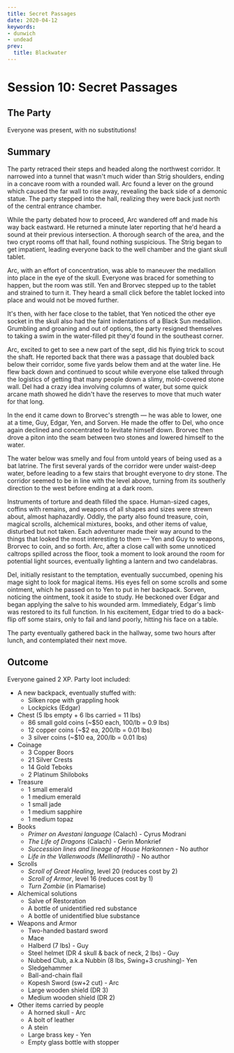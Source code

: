 ```yaml
---
title: Secret Passages
date: 2020-04-12
keywords:
- dunwich
- undead
prev:
  title: Blackwater
---
```


# Session 10: Secret Passages

## The Party

Everyone was present, with no substitutions!

## Summary

The party retraced their steps and headed along the northwest corridor.
It narrowed into a tunnel that wasn't much wider than Strig shoulders, ending in a concave room with a rounded wall.
Arc found a lever on the ground which caused the far wall to rise away, revealing the back side of a demonic statue.
The party stepped into the hall, realizing they were back just north of the central entrance chamber.

While the party debated how to proceed, Arc wandered off and made his way back eastward.
He returned a minute later reporting that he'd heard a sound at their previous intersection.
A thorough search of the area, and the two crypt rooms off that hall, found nothing suspicious.
The Strig began to get impatient, leading everyone back to the well chamber and the giant skull tablet.

Arc, with an effort of concentration, was able to maneuver the medallion into place in the eye of the skull.
Everyone was braced for something to happen, but the room was still.
Yen and Brorvec stepped up to the tablet and strained to turn it.
They heard a small click before the tablet locked into place and would not be moved further.

It's then, with her face close to the tablet, that Yen noticed the other eye socket in the skull also had the faint indentations of a Black Sun medallion.
Grumbling and groaning and out of options, the party resigned themselves to taking a swim in the water-filled pit they'd found in the southeast corner.

Arc, excited to get to see a new part of the sept, did his flying trick to scout the shaft.
He reported back that there was a passage that doubled back below their corridor, some five yards below them and at the water line.
He flew back down and continued to scout while everyone else talked through the logistics of getting that many people down a slimy, mold-covered stone wall.
Del had a crazy idea involving columns of water, but some quick arcane math showed he didn't have the reserves to move that much water for that long.

In the end it came down to Brorvec's strength — he was able to lower, one at a time, Guy, Edgar, Yen, and Sorven.
He made the offer to Del, who once again declined and concentrated to levitate himself down.
Brorvec then drove a piton into the seam between two stones and lowered himself to the water.

The water below was smelly and foul from untold years of being used as a bat latrine.
The first several yards of the corridor were under waist-deep water, before leading to a few stairs that brought everyone to dry stone.
The corridor seemed to be in line with the level above, turning from its southerly direction to the west before ending at a dark room.

Instruments of torture and death filled the space.
Human-sized cages, coffins with remains, and weapons of all shapes and sizes were strewn about, almost haphazardly.
Oddly, the party also found treasure, coin, magical scrolls, alchemical mixtures, books, and other items of value, disturbed but not taken.
Each adventurer made their way around to the things that looked the most interesting to them — Yen and Guy to weapons, Brorvec to coin, and so forth.
Arc, after a close call with some unnoticed caltrops spilled across the floor, took a moment to look around the room for potential light sources, eventually lighting a lantern and two candelabras.

Del, initially resistant to the temptation, eventually succumbed, opening his mage sight to look for magical items.
His eyes fell on some scrolls and some ointment, which he passed on to Yen to put in her backpack.
Sorven, noticing the ointment, took it aside to study.
He beckoned over Edgar and began applying the salve to his wounded arm.
Immediately, Edgar's limb was restored to its full function.
In his excitement, Edgar tried to do a back-flip off some stairs, only to fail and land poorly, hitting his face on a table.

The party eventually gathered back in the hallway, some two hours after lunch, and contemplated their next move.

## Outcome

Everyone gained 2 XP.
Party loot included:

* A new backpack, eventually stuffed with:
    * Silken rope with grappling hook
    * Lockpicks (Edgar)
* Chest (5 lbs empty + 6 lbs carried = 11 lbs)
    * 86 small gold coins (~$50 each, 100/lb = 0.9 lbs)
    * 12 copper coins (~$2 ea, 200/lb = 0.01 lbs)
    * 3 silver coins (~$10 ea, 200/lb = 0.01 lbs)
* Coinage
    * 3 Copper Boors
    * 21 Silver Crests
    * 14 Gold Teboks
    * 2 Platinum Shiloboks
* Treasure
    * 1 small emerald
    * 1 medium emerald
    * 1 small jade
    * 1 medium sapphire
    * 1 medium topaz
* Books
    * _Primer on Avestani language_ (Calach) - Cyrus Modrani
    * _The Life of Dragons_ (Calach) - Gerin Monkrief
    * _Succession lines and lineage of House Harkonnen_ - No author
    * _Life in the Vallenwoods (Mellinarathi)_ - No author
* Scrolls
    * _Scroll of Great Healing_, level 20 (reduces cost by 2)
    * _Scroll of Armor_, level 16 (reduces cost by 1)
    * _Turn Zombie_ (in Plamarise)
* Alchemical solutions
    * Salve of Restoration
    * A bottle of unidentified red substance
    * A bottle of unidentified blue substance
* Weapons and Armor
    * Two-handed bastard sword
    * Mace
    * Halberd (7 lbs) - Guy
    * Steel helmet (DR 4 skull & back of neck, 2 lbs) - Guy
    * Nubbed Club, a.k.a Nubbin (8 lbs, Swing+3 crushing)- Yen
    * Sledgehammer
    * Ball-and-chain flail
    * Kopesh Sword (sw+2 cut) - Arc
    * Large wooden shield (DR 3)
    * Medium wooden shield (DR 2)
* Other items carried by people
    * A horned skull - Arc
    * A bolt of leather
    * A stein
    * Large brass key - Yen
    * Empty glass bottle with stopper

